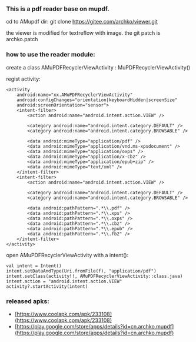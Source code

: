 ### This is a pdf reader base on mupdf.

cd to AMupdf dir:
git clone https://gitee.com/archko/viewer.git

the viewer is modified for textreflow with image.
the git patch is archko.patch

### how to use the reader module:
create a class AMuPDFRecyclerViewActivity : MuPDFRecyclerViewActivity()

regist activity:
```
<activity
    android:name="xx.AMuPDFRecyclerViewActivity"
    android:configChanges="orientation|keyboardHidden|screenSize"
    android:screenOrientation="sensor">
    <intent-filter>
        <action android:name="android.intent.action.VIEW" />

        <category android:name="android.intent.category.DEFAULT" />
        <category android:name="android.intent.category.BROWSABLE" />

        <data android:mimeType="application/pdf" />
        <data android:mimeType="application/vnd.ms-xpsdocument" />
        <data android:mimeType="application/oxps" />
        <data android:mimeType="application/x-cbz" />
        <data android:mimeType="application/epub+zip" />
        <data android:mimeType="text/xml" />
    </intent-filter>
    <intent-filter>
        <action android:name="android.intent.action.VIEW" />

        <category android:name="android.intent.category.DEFAULT" />
        <category android:name="android.intent.category.BROWSABLE" />

        <data android:pathPattern=".*\\.pdf" />
        <data android:pathPattern=".*\\.xps" />
        <data android:pathPattern=".*\\.oxps" />
        <data android:pathPattern=".*\\.cbz" />
        <data android:pathPattern=".*\\.epub" />
        <data android:pathPattern=".*\\.fb2" />
    </intent-filter>
</activity>
```

open AMuPDFRecyclerViewActivity with a intent():
``` 
val intent = Intent()
intent.setDataAndType(Uri.fromFile(f), "application/pdf")
intent.setClass(activity!!, AMuPDFRecyclerViewActivity::class.java)
intent.action = "android.intent.action.VIEW"
activity?.startActivity(intent)
```      

### released apks:
- [https://www.coolapk.com/apk/233108](https://www.coolapk.com/apk/233108)
- [https://play.google.com/store/apps/details?id=cn.archko.mupdf](https://play.google.com/store/apps/details?id=cn.archko.mupdf)
